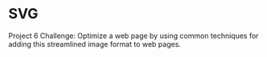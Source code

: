 # SVG
Project 6 Challenge: Optimize a web page by using common techniques for adding this streamlined image format to web pages.
